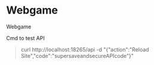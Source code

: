 # Webgame
 Webgame 

Cmd to test API
> curl http://localhost:18265/api -d "{\"action\":\"Reload Site\",\"code\":\"supersaveandsecureAPIcode\"}"